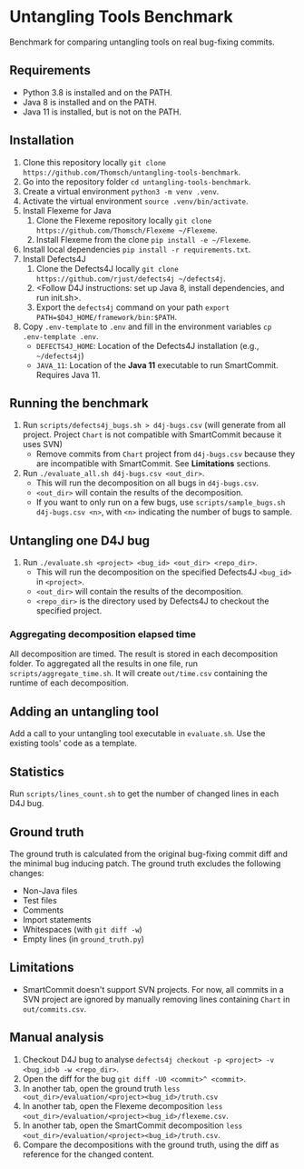 # Untangling Tools Benchmark

Benchmark for comparing untangling tools on real bug-fixing commits.

## Requirements

- Python 3.8 is installed and on the PATH.
- Java 8 is installed and on the PATH.
- Java 11 is installed, but is not on the PATH.

## Installation

1. Clone this repository locally `git clone https://github.com/Thomsch/untangling-tools-benchmark`.
2. Go into the repository folder `cd untangling-tools-benchmark`.
3. Create a virtual environment `python3 -m venv .venv`.
4. Activate the virtual environment `source .venv/bin/activate`.
5. Install Flexeme for Java
    1. Clone the Flexeme repository locally `git clone https://github.com/Thomsch/Flexeme ~/Flexeme`.
    2. Install Flexeme from the clone `pip install -e ~/Flexeme`.
6. Install local dependencies `pip install -r requirements.txt`.
7. Install Defects4J
   1. Clone the Defects4J locally `git clone https://github.com/rjust/defects4j ~/defects4j`.
   2. <Follow D4J instructions: set up Java 8, install dependencies, and run init.sh>.
   3. Export the `defects4j` command on your path `export PATH=$D4J_HOME/framework/bin:$PATH`.
8. Copy `.env-template` to `.env` and fill in the environment variables `cp .env-template .env`.
   - `DEFECTS4J_HOME`: Location of the Defects4J installation (e.g., `~/defects4j`)
   - `JAVA_11`: Location of the **Java 11** executable to run SmartCommit. Requires Java 11.

## Running the benchmark
1. Run `scripts/defects4j_bugs.sh > d4j-bugs.csv` (will generate from all project. Project `Chart` is not 
   compatible
   with SmartCommit because it uses SVN)
    - Remove commits from `Chart` project from `d4j-bugs.csv` because they are incompatible with SmartCommit.
      See **Limitations** sections.
2. Run `./evaluate_all.sh d4j-bugs.csv <out_dir>`.
    - This will run the decomposition on all bugs in `d4j-bugs.csv`.
    - `<out_dir>` will contain the results of the decomposition.
    - If you want to only run on a few bugs, use `scripts/sample_bugs.sh d4j-bugs.csv <n>`, with `<n>` 
      indicating the number of bugs to sample.

## Untangling one D4J bug
1. Run `./evaluate.sh <project> <bug_id> <out_dir> <repo_dir>`. 
   - This will run the decomposition on the specified Defects4J `<bug_id>` in `<project>`. 
   - `<out_dir>` will contain the results of the decomposition. 
   - `<repo_dir>` is the directory used by Defects4J to checkout the specified project.

### Aggregating decomposition elapsed time
All decomposition are timed. The result is stored in each decomposition folder.
To aggregated all the results in one file, run `scripts/aggregate_time.sh`.
It will create `out/time.csv` containing the runtime of each decomposition.

## Adding an untangling tool

Add a call to your untangling tool executable in `evaluate.sh`. Use the existing tools' code as a template.

## Statistics

Run `scripts/lines_count.sh` to get the number of changed lines in each D4J bug.

## Ground truth

The ground truth is calculated from the original bug-fixing commit diff and the minimal bug inducing patch.
The ground truth excludes the following changes:

- Non-Java files
- Test files
- Comments
- Import statements
- Whitespaces (with `git diff -w`)
- Empty lines (in `ground_truth.py`)

## Limitations

- SmartCommit doesn't support SVN projects. For now, all commits in a SVN project are ignored by manually removing lines
  containing `Chart` in `out/commits.csv`.

## Manual analysis

1. Checkout D4J bug to analyse `defects4j checkout -p <project> -v <bug_id>b -w <repo_dir>`.
2. Open the diff for the bug `git diff -U0 <commit>^ <commit>`.
3. In another tab, open the ground truth `less <out_dir>/evaluation/<project><bug_id>/truth.csv`
4. In another tab, open the Flexeme decomposition `less <out_dir>/evaluation/<project><bug_id>/flexeme.csv`.
5. In another tab, open the SmartCommit decomposition `less <out_dir>/evaluation/<project><bug_id>/truth.csv`.
6. Compare the decompositions with the ground truth, using the diff as reference for the changed content.